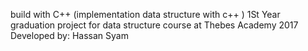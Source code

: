 build with C++ (implementation data structure with c++ )
1St Year graduation project for data structure course at Thebes Academy 2017 Developed by: Hassan Syam

